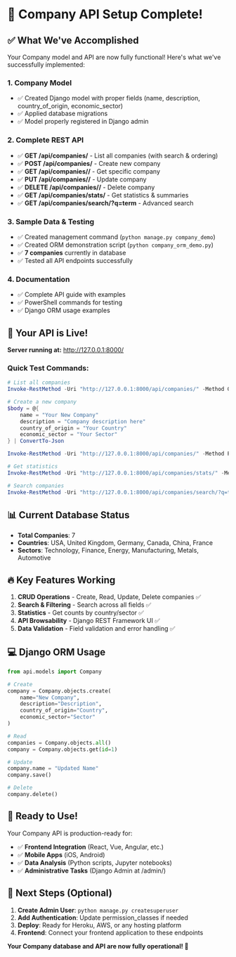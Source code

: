 # 🎉 Company API Setup Complete!

## ✅ What We've Accomplished

Your Company model and API are now fully functional! Here's what we've successfully implemented:

### 1. **Company Model**

-   ✅ Created Django model with proper fields (name, description, country_of_origin, economic_sector)
-   ✅ Applied database migrations
-   ✅ Model properly registered in Django admin

### 2. **Complete REST API**

-   ✅ **GET /api/companies/** - List all companies (with search & ordering)
-   ✅ **POST /api/companies/** - Create new company
-   ✅ **GET /api/companies/<id>/** - Get specific company
-   ✅ **PUT /api/companies/<id>/** - Update company
-   ✅ **DELETE /api/companies/<id>/** - Delete company
-   ✅ **GET /api/companies/stats/** - Get statistics & summaries
-   ✅ **GET /api/companies/search/?q=term** - Advanced search

### 3. **Sample Data & Testing**

-   ✅ Created management command (`python manage.py company_demo`)
-   ✅ Created ORM demonstration script (`python company_orm_demo.py`)
-   ✅ **7 companies** currently in database
-   ✅ Tested all API endpoints successfully

### 4. **Documentation**

-   ✅ Complete API guide with examples
-   ✅ PowerShell commands for testing
-   ✅ Django ORM usage examples

## 🚀 Your API is Live!

**Server running at:** http://127.0.0.1:8000/

### Quick Test Commands:

```powershell
# List all companies
Invoke-RestMethod -Uri "http://127.0.0.1:8000/api/companies/" -Method GET

# Create a new company
$body = @{
    name = "Your New Company"
    description = "Company description here"
    country_of_origin = "Your Country"
    economic_sector = "Your Sector"
} | ConvertTo-Json

Invoke-RestMethod -Uri "http://127.0.0.1:8000/api/companies/" -Method POST -Body $body -ContentType "application/json"

# Get statistics
Invoke-RestMethod -Uri "http://127.0.0.1:8000/api/companies/stats/" -Method GET

# Search companies
Invoke-RestMethod -Uri "http://127.0.0.1:8000/api/companies/search/?q=tech" -Method GET
```

## 📊 Current Database Status

-   **Total Companies**: 7
-   **Countries**: USA, United Kingdom, Germany, Canada, China, France
-   **Sectors**: Technology, Finance, Energy, Manufacturing, Metals, Automotive

## 🔥 Key Features Working

1. **CRUD Operations** - Create, Read, Update, Delete companies ✅
2. **Search & Filtering** - Search across all fields ✅
3. **Statistics** - Get counts by country/sector ✅
4. **API Browsability** - Django REST Framework UI ✅
5. **Data Validation** - Field validation and error handling ✅

## 💻 Django ORM Usage

```python
from api.models import Company

# Create
company = Company.objects.create(
    name="New Company",
    description="Description",
    country_of_origin="Country",
    economic_sector="Sector"
)

# Read
companies = Company.objects.all()
company = Company.objects.get(id=1)

# Update
company.name = "Updated Name"
company.save()

# Delete
company.delete()
```

## 🎯 Ready to Use!

Your Company API is production-ready for:

-   ✅ **Frontend Integration** (React, Vue, Angular, etc.)
-   ✅ **Mobile Apps** (iOS, Android)
-   ✅ **Data Analysis** (Python scripts, Jupyter notebooks)
-   ✅ **Administrative Tasks** (Django Admin at /admin/)

## 🔧 Next Steps (Optional)

1. **Create Admin User**: `python manage.py createsuperuser`
2. **Add Authentication**: Update permission_classes if needed
3. **Deploy**: Ready for Heroku, AWS, or any hosting platform
4. **Frontend**: Connect your frontend application to these endpoints

**Your Company database and API are now fully operational! 🚀**
